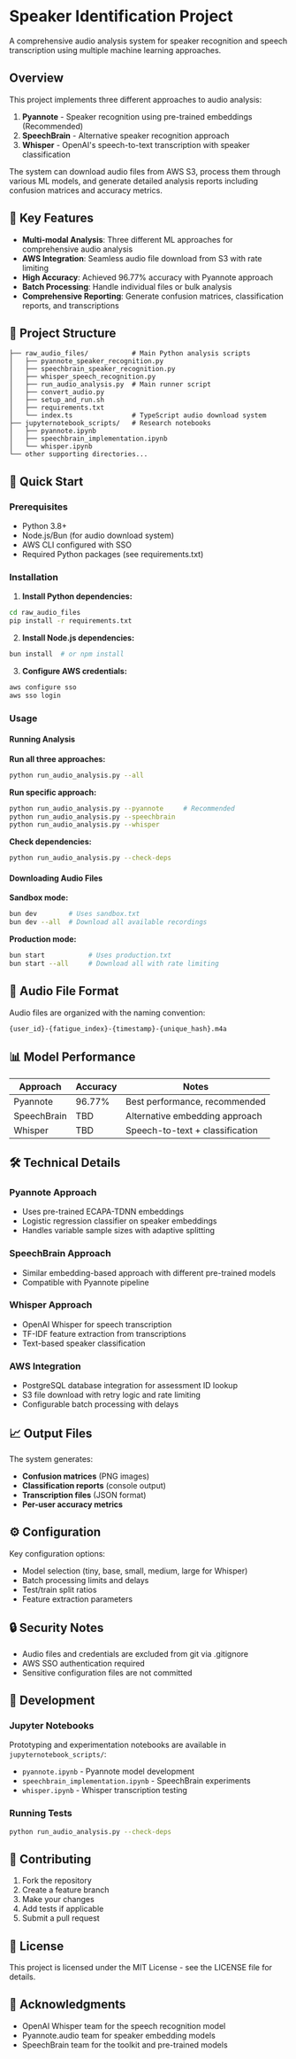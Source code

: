 # Speaker Identification Project

A comprehensive audio analysis system for speaker recognition and speech transcription using multiple machine learning approaches.

## Overview

This project implements three different approaches to audio analysis:
1. **Pyannote** - Speaker recognition using pre-trained embeddings (Recommended)
2. **SpeechBrain** - Alternative speaker recognition approach
3. **Whisper** - OpenAI's speech-to-text transcription with speaker classification

The system can download audio files from AWS S3, process them through various ML models, and generate detailed analysis reports including confusion matrices and accuracy metrics.

## 🎯 Key Features

- **Multi-modal Analysis**: Three different ML approaches for comprehensive audio analysis
- **AWS Integration**: Seamless audio file download from S3 with rate limiting
- **High Accuracy**: Achieved 96.77% accuracy with Pyannote approach
- **Batch Processing**: Handle individual files or bulk analysis
- **Comprehensive Reporting**: Generate confusion matrices, classification reports, and transcriptions

## 📁 Project Structure

```
├── raw_audio_files/           # Main Python analysis scripts
│   ├── pyannote_speaker_recognition.py
│   ├── speechbrain_speaker_recognition.py  
│   ├── whisper_speech_recognition.py
│   ├── run_audio_analysis.py  # Main runner script
│   ├── convert_audio.py
│   ├── setup_and_run.sh
│   ├── requirements.txt
│   └── index.ts               # TypeScript audio download system
├── jupyternotebook_scripts/   # Research notebooks
│   ├── pyannote.ipynb
│   ├── speechbrain_implementation.ipynb
│   └── whisper.ipynb
└── other supporting directories...
```

## 🚀 Quick Start

### Prerequisites

- Python 3.8+
- Node.js/Bun (for audio download system)
- AWS CLI configured with SSO
- Required Python packages (see requirements.txt)

### Installation

1. **Install Python dependencies:**
```bash
cd raw_audio_files
pip install -r requirements.txt
```

2. **Install Node.js dependencies:**
```bash
bun install  # or npm install
```

3. **Configure AWS credentials:**
```bash
aws configure sso
aws sso login
```

### Usage

#### Running Analysis

**Run all three approaches:**
```bash
python run_audio_analysis.py --all
```

**Run specific approach:**
```bash
python run_audio_analysis.py --pyannote     # Recommended
python run_audio_analysis.py --speechbrain  
python run_audio_analysis.py --whisper      
```

**Check dependencies:**
```bash
python run_audio_analysis.py --check-deps
```

#### Downloading Audio Files

**Sandbox mode:**
```bash
bun dev        # Uses sandbox.txt
bun dev --all  # Download all available recordings
```

**Production mode:**
```bash
bun start           # Uses production.txt
bun start --all     # Download all with rate limiting
```

## 🎵 Audio File Format

Audio files are organized with the naming convention:
```
{user_id}-{fatigue_index}-{timestamp}-{unique_hash}.m4a
```

## 📊 Model Performance

| Approach | Accuracy | Notes |
|----------|----------|-------|
| Pyannote | 96.77% | Best performance, recommended |
| SpeechBrain | TBD | Alternative embedding approach |
| Whisper | TBD | Speech-to-text + classification |

## 🛠️ Technical Details

### Pyannote Approach
- Uses pre-trained ECAPA-TDNN embeddings
- Logistic regression classifier on speaker embeddings
- Handles variable sample sizes with adaptive splitting

### SpeechBrain Approach  
- Similar embedding-based approach with different pre-trained models
- Compatible with Pyannote pipeline

### Whisper Approach
- OpenAI Whisper for speech transcription
- TF-IDF feature extraction from transcriptions
- Text-based speaker classification

### AWS Integration
- PostgreSQL database integration for assessment ID lookup
- S3 file download with retry logic and rate limiting
- Configurable batch processing with delays

## 📈 Output Files

The system generates:
- **Confusion matrices** (PNG images)
- **Classification reports** (console output)
- **Transcription files** (JSON format)
- **Per-user accuracy metrics**

## ⚙️ Configuration

Key configuration options:
- Model selection (tiny, base, small, medium, large for Whisper)
- Batch processing limits and delays
- Test/train split ratios
- Feature extraction parameters

## 🔒 Security Notes

- Audio files and credentials are excluded from git via .gitignore
- AWS SSO authentication required
- Sensitive configuration files are not committed

## 📝 Development

### Jupyter Notebooks
Prototyping and experimentation notebooks are available in `jupyternotebook_scripts/`:
- `pyannote.ipynb` - Pyannote model development
- `speechbrain_implementation.ipynb` - SpeechBrain experiments  
- `whisper.ipynb` - Whisper transcription testing

### Running Tests
```bash
python run_audio_analysis.py --check-deps
```

## 🤝 Contributing

1. Fork the repository
2. Create a feature branch
3. Make your changes
4. Add tests if applicable
5. Submit a pull request

## 📄 License

This project is licensed under the MIT License - see the LICENSE file for details.

## 🎉 Acknowledgments

- OpenAI Whisper team for the speech recognition model
- Pyannote.audio team for speaker embedding models
- SpeechBrain team for the toolkit and pre-trained models
